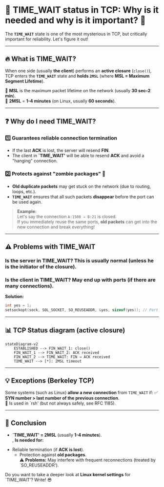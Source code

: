 # 🌟 **TIME_WAIT status in TCP: Why is it needed and why is it important?** 🌟  

The **`TIME_WAIT`** state is one of the most mysterious in TCP, but critically important for reliability. Let's figure it out!  

---

## 🔥 **What is TIME_WAIT?**  
When one side (usually **the client**) performs an **active closure** (`close()`), TCP enters the **`TIME_WAIT`** state and **holds `2MSL`** (where **MSL = Maximum Segment Lifetime**).  

📌 **MSL** is the maximum packet lifetime on the network (usually **30 sec–2 min**).  
📌 **2MSL** = **1-4 minutes** (on Linux, usually **60 seconds**).  

---

## ❓ **Why do I need TIME_WAIT?**  

### 1️⃣ **Guarantees reliable connection termination**  
- If the last **ACK** is lost, the server will resend **FIN**.  
- The client in **`TIME_WAIT'** will be able to resend **ACK** and avoid a "hanging" connection.  

### 2️⃣ **Protects against "zombie packages"** 🧟  
- **Old duplicate packets** may get stuck on the network (due to routing, loops, etc.).
- **`TIME_WAIT`** ensures that all such packets **disappear** before the port can be used again.  

> **Example:**  
> Let's say the connection `A:1500 → B:21` is closed.  
> If you immediately reuse the same ports, **old packets** can get into the new connection and break everything!  

---

## ⚠️ **Problems with TIME_WAIT**  
### **Is the server in TIME_WAIT?** This is usually **normal** (unless he is the initiator of the closure).  
### **Is the client in TIME_WAIT?** May end up with **ports** (if there are many connections).  

**Solution:**  
```c
int yes = 1;
setsockopt(sock, SOL_SOCKET, SO_REUSEADDR, &yes, sizeof(yes)); // Port reuse
```

---

## 📊 **TCP Status diagram (active closure)**  
```mermaid
stateDiagram-v2
    ESTABLISHED --> FIN_WAIT_1: close()
    FIN_WAIT_1 --> FIN_WAIT_2: ACK received
    FIN_WAIT_2 --> TIME_WAIT: FIN → ACK received
    TIME_WAIT --> [*]: 2MSL timeout
```

---

## 💡 **Exceptions (Berkeley TCP)**  
Some systems (such as Linux) **allow a new connection** from `TIME_WAIT` if:
✅ **SYN number > last number of the previous connection**.  
📌 Is used in `rsh' (but not always safely, see RFC 1185).  

---

## 🚀 **Conclusion**  
* **`TIME_WAIT' = 2MSL** (usually **1-4 minutes**).  
, **Is needed for:**
- Reliable termination (if **ACK is lost**).  
   - Protection against **old packages**.  
⚠️ **Problems:** May interfere with frequent reconnections (treated by `SO_REUSEADDR').  

Do you want to take a deeper look at **Linux kernel settings** for `TIME_WAIT'? Write! 😎